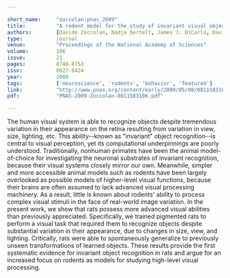 ```yaml
---

short_name:     "zoccolan:pnas_2009"
title:          "A rodent model for the study of invariant visual object recognition"
authors:        [Davide Zoccolan, Nadja Oertelt, James J. DiCarlo, David D. Cox]
type:           journal
venue:          "Proceedings of the National Academy of Sciences"
volume:         106
issue:          21
pages:          8748-8753
issn:           0027-8424
year:           2009
tags:           ['neuroscience', 'rodents', 'behavior', 'featured']
link:           "http://www.pnas.org/content/early/2009/05/08/0811583106.full.pdf+html"
pdf:            "PNAS-2009-Zoccolan-0811583106.pdf"

---
```


The human visual system is able to recognize objects despite tremendous variation in their appearance on the retina resulting from variation in view, size, lighting, etc. This ability--known as "invariant" object recognition--is central to visual perception, yet its computational underpinnings are poorly understood. Traditionally, nonhuman primates have been the animal model-of-choice for investigating the neuronal substrates of invariant recognition, because their visual systems closely mirror our own. Meanwhile, simpler and more accessible animal models such as rodents have been largely overlooked as possible models of higher-level visual functions, because their brains are often assumed to lack advanced visual processing machinery. As a result, little is known about rodents' ability to process complex visual stimuli in the face of real-world image variation. In the present work, we show that rats possess more advanced visual abilities than previously appreciated. Specifically, we trained pigmented rats to perform a visual task that required them to recognize objects despite substantial variation in their appearance, due to changes in size, view, and lighting. Critically, rats were able to spontaneously generalize to previously unseen transformations of learned objects. These results provide the first systematic evidence for invariant object recognition in rats and argue for an increased focus on rodents as models for studying high-level visual processing.